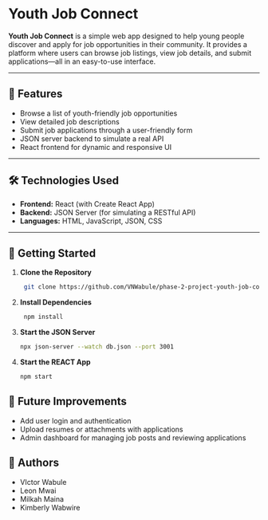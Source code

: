# Youth Job Connect

**Youth Job Connect** is a simple web app designed to help young people discover and apply for job opportunities in their community. It provides a platform where users can browse job listings, view job details, and submit applications—all in an easy-to-use interface.

---

## 🌟 Features

- Browse a list of youth-friendly job opportunities
- View detailed job descriptions
- Submit job applications through a user-friendly form
- JSON server backend to simulate a real API
- React frontend for dynamic and responsive UI

---

## 🛠️ Technologies Used

- **Frontend:** React (with Create React App)
- **Backend:** JSON Server (for simulating a RESTful API)
- **Languages:** HTML, JavaScript, JSON, CSS

---

## 🚀 Getting Started

1. **Clone the Repository**
   ```bash
    git clone https://github.com/VNWabule/phase-2-project-youth-job-connect

2. **Install Dependencies**
   ```bash
    npm install

3. **Start the JSON Server**
   ```bash
   npx json-server --watch db.json --port 3001

4. **Start the REACT App**
   ```bash
   npm start

## 🧠 Future Improvements
- Add user login and authentication
- Upload resumes or attachments with applications
- Admin dashboard for managing job posts and reviewing applications

## 🙌 Authors
- VIctor Wabule
- Leon Mwai
- Milkah Maina
- Kimberly Wabwire

